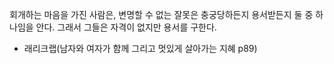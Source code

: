 회개하는 마음을 가진 사람은, 변명할 수 없는 잘못은 충궁당하든지 용서받든지 둘 중 하나임을 안다. 그래서 그들은 자격이 없지만 용서를 구한다.
-  래리크랩(남자와 여자가 함께 그리고 멋있게 살아가는 지혜 p89)